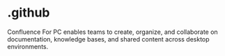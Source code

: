 # .github
Confluence For PC enables teams to create, organize, and collaborate on documentation, knowledge bases, and shared content across desktop environments.
